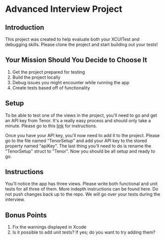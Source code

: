#  Advanced Interview Project

## Introduction
This project was created to help evaluate both your XCUITest and debugging skills. Please clone the project and start building out your tests!

## Your Mission Should You Decide to Choose It
1. Get the project prepared for testing
2. Build the project locally
3. Debug issues you might encounter while running the app 
4. Create tests based off of functionality

## Setup
To be able to test one of the views in the project, you'll need to go and get an API key from Tenor. It's a really easy process and should only take a minute. Please go to this [link](https://tenor.com/gifapi/documentation#quickstart-setup) for instructions.

Once you have your API key, you'll now need to add it to the project. Please go to the file named "TenorSetup" and add your API key to the stored property named "apiKey". The last thing you'll need to do is rename the "TenorSetup" struct to "Tenor". Now you should be all setup and ready to go.

## Instructions
You'll notice the app has three views. Please write both functional and unit tests for all three of them. More indepth instructions can be found here. Do not push changes back up to the repo. We will go over your tests during the interview.

## Bonus Points
1. Fix the warnings displayed in Xcode
2. Is it possible to add unit tests? If yes; do you want to try adding them? 


